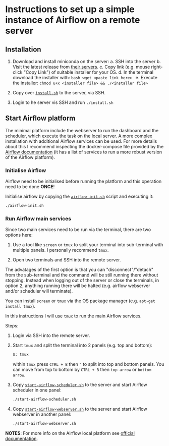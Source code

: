 # Instructions to set up a simple instance of Airflow on a remote server

## Installation

1. Download and install miniconda on the server:
    a. SSH into the server
    b. Visit the latest release from [their servers](https://docs.conda.io/en/latest/miniconda.html).
    c. Copy link (e.g. mouse right-click "Copy Link") of suitable installer for your OS.
    d. In the terminal download the installer with:
        ```bash
        wget <paste link here>
        ```
    e. Execute the installer: `chmod u+x <installer file> && ./<installer file>`

2. Copy over [`install.sh`](/air-flow-local-test/install.sh) to the server, via SSH.

3. Login to he server vis SSH and run `./install.sh`

## Start Airflow platform

The minimal platform include the webserver to run the dashboard and the scheduler, which execute the task on the local server. A more complex installation with additional Airflow services can be used. For more details about this I recommend inspecting the docker-compose file provided by the [Airflow documentation](https://airflow.apache.org/docs/apache-airflow/stable/start/docker.html) (it has a list of services to run a more robust version of the Airflow platform).

### Initialise Airflow

Airflow need to be initialised before running the platform and this operation need to be done __ONCE__!

Initialise airflow by copying the [`airflow-init.sh`](/air-flow-local-test/airflow-init.sh) script and executing it:

```bash
./airflow-init.sh
```

### Run Airflow main services

Since two main services need to be run via the terminal, there are two options here:

1. Use a tool like `screen` or `tmux` to split your terminal into sub-terminal with multiple panels. I personally recommend `tmux`.

2. Open two terminals and SSH into the remote server.

The advatages of the first option is that you can "disconnect"/"detach" from the sub-terminal and the command will be still running there without stopping. Instead when logging out of the server or close the terminals, in option 2, anything running there will be halted (e.g. airflow webserver and/or scheduler will terminate).


You can install `screen` or `tmux` via the OS package manager (e.g. `apt-get install tmux`).

In this instructions I will use `tmux` to run the main Airflow services.

Steps:

1. Login via SSH into the remote server.

2. Start `tmux` and split the terminal into 2 panels (e.g. top and bottom):

    ```bash
    $: tmux
    ```
    within `tmux` press `CTRL + B` then `"` to split into top and bottom panels. You can move from top to bottom by `CTRL + B` then `top arrow` or `bottom arrow`.

3. Copy [`start-airflow-scheduler.sh`](/air-flow-local-test/start-airflow-scheduler.sh) to the server and start Airflow scheduler in one panel:

    ```bash
    ./start-airflow-scheduler.sh
    ```

4. Copy [`start-airflow-webserver.sh`](/air-flow-local-test/start-airflow-webserver.sh) to the server and start Airflow webserver in another panel:

    ```bash
    ./start-airflow-webserver.sh
    ```

__NOTES__: For more info on the Airflow local platform see [official documentation](https://airflow.apache.org/docs/apache-airflow/stable/start/local.html).
